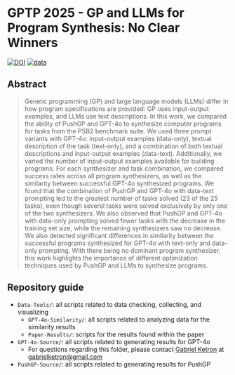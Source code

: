 # GPTP 2025 - GP and LLMs for Program Synthesis: No Clear Winners

[![DOI](https://zenodo.org/badge/DOI/10.5281/zenodo.16748866.svg)](https://doi.org/10.5281/zenodo.16748866)
[![data](https://img.shields.io/badge/go_to-data-9807FF)](https://osf.io/s7vhj/)

## Abstract

> Genetic programming (GP) and large language models (LLMs) differ in how program specifications are provided: GP uses input-output examples, and LLMs use text descriptions.
In this work, we compared the ability of PushGP and GPT-4o to synthesize computer programs for tasks from the PSB2 benchmark suite.
We used three prompt variants with GPT-4o: input-output examples (data-only), textual description of the task (text-only), and a combination of both textual descriptions and input-output examples (data-text).
Additionally, we varied the number of input-output examples available for building programs.
For each synthesizer and task combination, we compared success rates across all program synthesizers, as well as the similarity between successful GPT-4o synthesized programs.
We found that the combination of PushGP and GPT-4o with data-text prompting led to the greatest number of tasks solved (23 of the 25 tasks), even though several tasks were solved exclusively by only one of the two synthesizers.
We also observed that PushGP and GPT-4o with data-only prompting solved fewer tasks with the decrease in the training set size, while the remaining synthesizers saw no decrease.
We also detected significant differences in similarity between the successful programs synthesized for GPT-4o with text-only and data-only prompting.
With there being no dominant program synthesizer, this work highlights the importance of different optimization techniques used by PushGP and LLMs to synthesize programs.

## Repository guide

- `Data-Tools/`: all scripts related to data checking, collecting, and visualizing
  - `GPT-4o-Similarity/`: all scripts related to analyzing data for the similarity results
  - `Paper-Results/`: scripts for the results found within the paper
- `GPT-4o-Source/`: all scripts related to generating results for GPT-4o
  - For questions regarding this folder, please contact [Gabriel Ketron](https://www.linkedin.com/in/gabriel-ketron/) at gabrielketron@gmail.com
- `PushGP-Source/`: all scripts related to generating results for PushGP